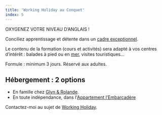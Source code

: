 ```yaml
---
title: 'Working Holiday au Conquet'
index: 5
---
```


OXYGENEZ VOTRE NIVEAU D’ANGLAIS !

Conciliez apprentissage et détente dans un [cadre exceptionnel](/gallery).

Le contenu de la formation (cours et activités) sera adapté à vos centres d’intérêt : balades à pied ou en [mer](/bateau), visites touristiques...

Formule : minimum 3 jours.
Réservé aux adultes.

## Hébergement : 2 options

- En famille chez [Glyn & Rolande](/ushant).
- En toute indépendance, dans l'[Appartement l’Embarcadère](https://www.airbnb.co.uk/rooms/48129938?check_in=2021-12-17&check_out=2021-12-19&guests=1&adults=1&s=67&unique_share_id=0027de02-99c3-497f-b396-21c89af39757)

Contactez-moi au sujet de [Working Holiday](mailto:info@glyneltconsultant.fr?subject=Working%20Holiday&body=Tapez%20%0Avotre%20message%20ici%0A).
